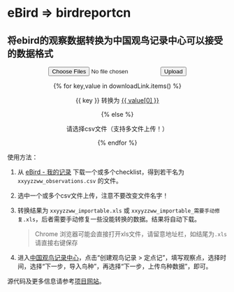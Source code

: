 #  eBird ⇒ birdreportcn

## 将ebird的观察数据转换为中国观鸟记录中心可以接受的数据格式

<center><form method=post enctype=multipart/form-data>
  <input type=file multiple name=file>
  <input type=submit value=Upload>
  <p></p>
	{% for key,value in downloadLink.items() %}
		<p><span>{{ key }} 转换为 </span><a href="{{ value[1] }}" download><span>{{ value[0] }}</span></a></p>
	{% else %}
		<p>请选择csv文件（支持多文件上传！）</p>
	{% endfor %}
</form></center>



使用方法：

1. 从 <a href="https://ebird.org/mychecklists" target="_blank">eBird - 我的记录</a> 下载一个或多个checklist，得到若干名为 <code>xxyyzzww_observations.csv</code> 的文件。

2. 选中一个或多个csv文件上传，注意不要改变文件名字！

3. 转换结果为 <code>xxyyzzww_importable.xls</code> 或 <code>xxyyzzww_importable_需要手动修复.xls</code>，后者需要手动修复一些没能转换的数据。结果将自动下载。

   > Chrome 浏览器可能会直接打开xls文件，请留意地址栏，如结尾为`.xls`请直接右键保存

4. 进入[中国观鸟记录中心](http://www.birdrecord.cn/member/index.html)，点击“创建观鸟记录 > 定点记”，填写观察点，选择时间，选择“下一步，导入鸟种”，再选择“下一步，上传鸟种数据”，即可。

<script src="https://apps.bdimg.com/libs/jquery/2.1.4/jquery.min.js"></script>
<script src="js/jquery.csvToTable.js"></script>

<div id="NoteTable"> </div>

<script>
$(function() {
  $('#NoteTable').CSVToTable('note.csv');
});
</script>


源代码及更多信息请参考<a href="https://github.com/ljk5403/eBird_to_birdreportcn" target="_blank">项目网站</a>。

[^_^]: Generated by Typora with theme Gothic